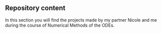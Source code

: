 ## Repository content

In this section you will find the projects made by my partner Nicole and me during the course of Numerical Methods of the ODEs.
